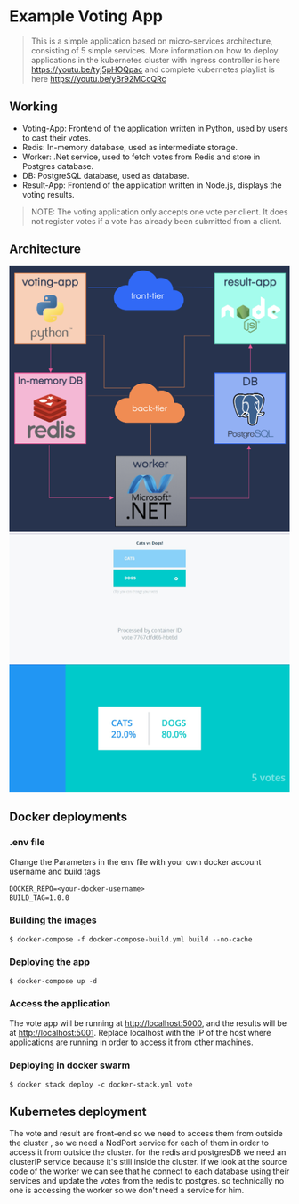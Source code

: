 # Example Voting App
> This is a simple application based on micro-services architecture, consisting of 5 simple services. More information on how to deploy applications in the kubernetes cluster with Ingress controller is here https://youtu.be/tyj5pHOQpac and complete kubernetes playlist is here https://youtu.be/yBr92MCcQRc

## Working
- Voting-App: Frontend of the application written in Python, used by users to cast their votes.
- Redis: In-memory database, used as intermediate storage.
- Worker: .Net service, used to fetch votes from Redis and store in Postgres database.
- DB: PostgreSQL database, used as database.
- Result-App: Frontend of the application written in Node.js, displays the voting results.

> NOTE: The voting application only accepts one vote per client. It does not register votes if a vote has already been submitted from a client.

## Architecture
![](./architecture.png  "Architecture Diagram")
![](./vote.jpg  "Vote UI")
![](./result.jpg  "Result UI")
## Docker deployments

### .env file
Change the Parameters in the env file with your own docker account username and build tags
```
DOCKER_REPO=<your-docker-username>
BUILD_TAG=1.0.0
```
### Building the images
```
$ docker-compose -f docker-compose-build.yml build --no-cache
```
### Deploying the app
```
$ docker-compose up -d
```
### Access the application
The vote app will be running at [http://localhost:5000](http://localhost:5000), and the results will be at [http://localhost:5001](http://localhost:5001). Replace localhost with the IP of the host where applications are running in order to access it from other machines.

### Deploying in docker swarm
```
$ docker stack deploy -c docker-stack.yml vote
```

## Kubernetes deployment

The vote and result are front-end so we need to access them from outside the cluster , so we need a NodPort service for each of them in order to access it from outside the cluster.
for the redis and postgresDB we need an clusterIP service because it's still inside the cluster.
if we look at the source code of the worker we can see that he connect to each database using their services and update the votes from the redis to postgres. so technically no one is accessing the worker so we don't need a service for him.